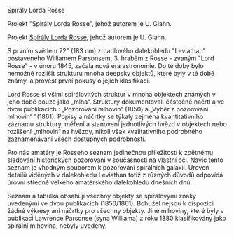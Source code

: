 Spirály Lorda Rosse

Projekt "Spirály Lorda Rosse", jehož autorem je U. Glahn.

Projekt [Spirály Lorda Rosse](http://www.deepsky-visuell.de/Projekte/Rosse.htm), jehož autorem je U. Glahn.

S prvním světlem 72" (183 cm) zrcadlového dalekohledu "Leviathan" postaveného Williamem Parsonsem, 3. hraběm z Rosse - zvaným "Lord Rosse" - v únoru 1845, začala nová éra astronomie. Do té doby bylo nemožné rozlišit strukturu mnoha deepsky objektů, které byly v té době známy, a provést první pokusy o jejich klasifikaci.

Lord Rosse si všiml spirálovitých struktur v mnoha objektech známých v jeho době pouze jako „mlha“. Struktury dokumentoval, částečně načrtl a ve dvou publikacích : „Pozorování mlhovin“ (1850) a „Výběr z pozorování mlhovin“ "(1861). Popisy a náčrtky se týkaly zejména kvantitativního záznamu struktury, měření a stanovení jednotlivých hvězd v objektech nebo rozlišení „mlhovin“ na hvězdy, nikoli však kvalitativního podrobného zaznamenávání všech dostupných podrobností.

Pro nás amatéry je Rosseho seznam jedinečnou příležitostí k zpětnému sledování historických pozorování v současnosti na vlastní oči. Navíc tento seznam je vhodným souborem k pozorování spirálních galaxií. Úroveň detailů viděných v dalekohledu Leviathan totiž z různých důvodů odpovídá úrovni středně velkého amatérského dalekohledu dnešních dnů.

Seznam a tabulka obsahují všechny objekty se spirálovými znaky uvedenými ve dvou publikacích (1850/1861). Bohužel nejsou k dispozici žádné výkresy ani náčrtky pro všechny objekty. Jiné mlhoviny, které byly v publikaci Lawrence Parsonse (syna Williama) z roku 1880 klasifikovány jako spirální mlhovina, nebyly uvedeny.
